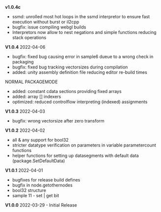 **v1.0.4c**

- ssmd: unrolled most hot loops in the ssmd interpretor to ensure fast execution without burst or il2cpp
- bugfix: issue compiling webgl builds
- Interpretors now allow to nest negations and simple functions reducing stack operations  


**V1.0.4** 2022-04-06

- bugfix: fixed bug causing error in sample6 dueue to a wrong check in packaging
- bugfix: fixed bug tracking vectorsizes during compilation
- added: unity assembly definition file reducing editor re-build times

NORMAL PACKAGEMODE
- added: constant cdata sections providing fixed arrays
- added: array [] indexers
- optimized: reduced controlflow interpreting (indexed) assignments 

**V1.0.3** 2022-04-03

- bugfix: wrong vectorsize after zero transform

**V1.0.2** 2022-04-02

- all & any support for bool32 
- stricter datatype verification on parameters in variable parametercount functions
- helper functions for setting up datasegments with default data (package.SetDefaultData)

**V1.0.1** 2022-04-01

- bugfixes for release build defines
- bugfix in node.getothernodes
- bool32 structure
- sample 11 - set | get bit


**V1.0.0** 2022-03-29 - Initial Release

